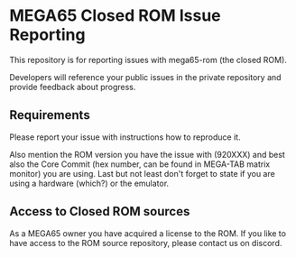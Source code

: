 # MEGA65 Closed ROM Issue Reporting

This repository is for reporting issues with mega65-rom (the closed ROM).

Developers will reference your public issues in the private repository and provide feedback about progress.

## Requirements

Please report your issue with instructions how to reproduce it.

Also mention the ROM version you have the issue with (920XXX) and best also the Core Commit (hex number, can be found in MEGA-TAB matrix monitor) you are using. Last but not least don't forget to state if you are using a hardware (which?) or the emulator.

## Access to Closed ROM sources

As a MEGA65 owner you have acquired a license to the ROM. If you like to have access to the ROM source repository, please contact us on discord.
